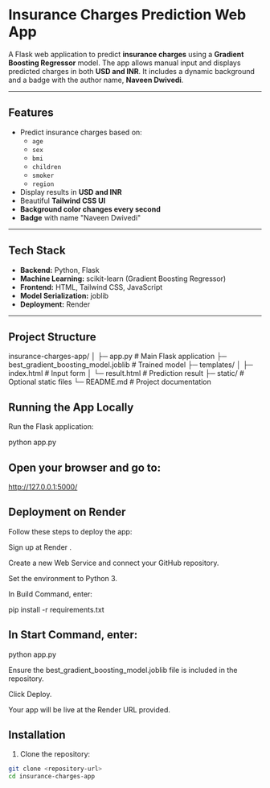# Insurance Charges Prediction Web App

A Flask web application to predict **insurance charges** using a **Gradient Boosting Regressor** model. The app allows manual input and displays predicted charges in both **USD and INR**. It includes a dynamic background and a badge with the author name, **Naveen Dwivedi**.

---

## Features

- Predict insurance charges based on:
  - `age`
  - `sex`
  - `bmi`
  - `children`
  - `smoker`
  - `region`
- Display results in **USD and INR**
- Beautiful **Tailwind CSS UI**
- **Background color changes every second**
- **Badge** with name "Naveen Dwivedi"

---

## Tech Stack

- **Backend:** Python, Flask  
- **Machine Learning:** scikit-learn (Gradient Boosting Regressor)  
- **Frontend:** HTML, Tailwind CSS, JavaScript  
- **Model Serialization:** joblib  
- **Deployment:** Render  

---

## Project Structure

insurance-charges-app/
│
├─ app.py # Main Flask application
├─ best_gradient_boosting_model.joblib # Trained model
├─ templates/
│ ├─ index.html # Input form
│ └─ result.html # Prediction result
├─ static/ # Optional static files
└─ README.md # Project documentation

## Running the App Locally

Run the Flask application:

python app.py


## Open your browser and go to:

http://127.0.0.1:5000/


## Deployment on Render

Follow these steps to deploy the app:

Sign up at Render
.

Create a new Web Service and connect your GitHub repository.

Set the environment to Python 3.

In Build Command, enter:

pip install -r requirements.txt


## In Start Command, enter:

python app.py


Ensure the best_gradient_boosting_model.joblib file is included in the repository.

Click Deploy.

Your app will be live at the Render URL provided.

## Installation

1. Clone the repository:

```bash
git clone <repository-url>
cd insurance-charges-app 



